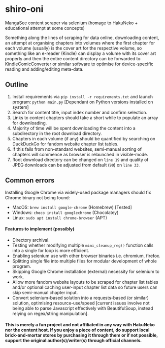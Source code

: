 # shiro-oni
 MangaSee content scraper via selenium (homage to HakuNeko + educational attempt at some concepts)
 
 Something along the lines of scraping for data online, downloading content, an attempt at organising chapters into volumes where the first chapter for each volume (usually) is the cover art for the respective volume, so something like an e-reader (Kindle) can display a volume with its cover art properly and then the entire content directory can be forwarded to KindleComicConverter or similar software to optimise for device-specific reading and adding/editing meta-data.

## Outline
1) Install requirements via ```pip install -r requirements.txt``` and launch program: ```python main.py``` [Dependant on Python versions installed on system]
2) Search for content title, input index number and confirm selection.
3) Links to content chapters should take a short while to populate an array for downloading.
4) Majority of time will be spent downloading the content into a subdirectory in the root download directory.
5) Chapters in each volume (if any) should be quantified by searching on DuckDuckGo for fandom website chapter list tables.
6) If this fails from non-standard websites, semi-manual sorting of chapters will commence as browser is relaunched in visible-mode.
7) Root download directory can be changed on ```line 19``` and quality of JPEG downloads can be adjusted from default (```90```) on ```line 33```.

## Common errors
Installing Google Chrome via widely-used package managers should fix Chrome binary not being found:
- MacOS: ```brew install google-chrome``` (Homebrew) [Tested]
- Windows: ```choco install googlechrome``` (Chocolatey)
- Linux: ```sudo apt install chrome-browser``` (APT)

#### Features to implement (possibly)
- Directory archival.
- Testing whether modifying multiple ```mini_cleanup_reg()``` function calls into a single for loop is more efficient.
- Enabling selenium use with other browser binaries i.e. chromium, firefox.
- Splitting single file into multiple files for modular development of whole program.
- Skipping Google Chrome installation (external) necessity for selenium to work.
- Allow more fandom website layouts to be scraped for chapter list tables and/or optional caching user-input chapter list data so future users can skip semi-manual chapter input.
- Convert selenium-based solution into a requests-based (or similar) solution, optimising resource-use/speed [current issues involve not being able to parse Javascript effectively with BeautifulSoup, instead relying on regex/string manipulation].

#### This is merely a fun project and not affiliated in any way with HakuNeko nor the content host. If you enjoy a piece of content, do support local brick-and-mortar stores by purchasing it through them or if not possible, support the original author(s)/writer(s) through official channels.
